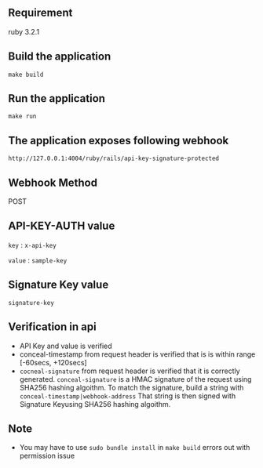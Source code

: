 ## Requirement
ruby 3.2.1

## Build the application
`make build` 

## Run the application
`make run`

## The application exposes following webhook
`http://127.0.0.1:4004/ruby/rails/api-key-signature-protected`

## Webhook Method
POST

## API-KEY-AUTH value
`key` : `x-api-key`

`value` : `sample-key`

## Signature Key value
`signature-key`

## Verification in api
* API Key and value is verified
* conceal-timestamp from request header is verified that is is within range [-60secs, +120secs]
* `cocneal-signature` from request header is verified that it is correctly generated. `conceal-signature` is a HMAC signature of the request using SHA256 hashing algoithm. To match the signature, build a string with `conceal-timestamp|webhook-address` That string is then signed with Signature Keyusing SHA256 hashing algoithm.


## Note
* You may have to use `sudo bundle install` in `make build` errors out with permission issue
